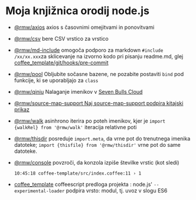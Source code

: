 # Moja knjižnica orodij node.js

* [@rmw/axios](//www.npmjs.com/package/@rmw/axios) axios s časovnimi omejitvami in ponovitvami
* [@rmw/csv](//www.npmjs.com/package/@rmw/csv) bere CSV vrstico za vrstico
* [@rmw/md-include](//www.npmjs.com/package/@rmw/console) omogoča podporo za markdown `#include /xx/xx.xxx`za sklicevanje na izvorno kodo pri pisanju readme.md, glej [coffee_template/git/hooks/pre-commit](//github.com/rmw-lib/coffee_template/blob/master/.direnv/git/hooks/pre-commit)
* [@rmw/pool](//www.npmjs.com/package/@rmw/pool) Obljubite sočasne bazene, ne pozabite postaviti `bind` pod funkcije, ki se uporabljajo za `class`
* [@rmw/qiniu](//www.npmjs.com/package/@rmw/qiniu) Nalaganje imenikov v [Seven Bulls Cloud](//www.qiniu.com)
* [@rmw/source-map-support Naj source-map-support podpira kitajski prikaz](//github.com/evanw/node-source-map-support/issues/301)
* [@rmw/walk](//www.npmjs.com/package/@rmw/walk) asinhrono iterira po poteh imenikov, kjer je `import {walkRel} from '@rmw/walk'` iteracija relativne poti
* [@rmw/thisdir](//www.npmjs.com/package/@rmw/walk) posreduje `import.meta`, da vrne pot do trenutnega imenika datoteke; `import {thisfile} from '@rmw/thisdir'` vrne pot do same datoteke.
* [@rmw/console](//www.npmjs.com/package/@rmw/console) povzroči, da konzola izpiše številke vrstic (kot sledi)
  
  ```
  10:45:18 coffee-template/src/index.coffee:11 › 1
  ```
  
* [coffee_template](//github.com/rmw-lib/coffee_template) coffeescript predloga projekta : node.js' `--experimental-loader` podpira vrsto: modul, tj. uvoz v slogu ES6